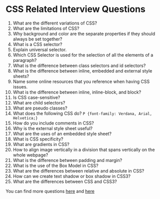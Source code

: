 # CSS Related Interview Questions

1. What are the different variations of CSS?
2. What are the limitations of CSS?
3. Why background and color are the separate properties if they should always be set together?
4. What is a CSS selector?
5. Explain universal selector.
6. Which CSS Selector is used for the selection of all the elements of a paragraph?
7. What is the difference between class selectors and id selectors?
8. What is the difference between inline, embedded and external style sheets?
9. Name some online resources that you reference when having CSS issues.
10. What is the difference between inline, inline-block, and block?
11. Is CSS case-sensitive?
12. What are child selectors?
13. What are pseudo classes?
14. What does the following CSS do?
    `P {font-family: Verdana, Arial, Helvetica;}`
15. How do you include comments in CSS?
16. Why is the external style sheet useful?
17. What are the uses of an embedded style sheet?
18. What is CSS specificity?
19. What are gradients in CSS?
20. How to align image vertically in a division that spans vertically on the whole webpage?
21. What is the difference between padding and margin?
22. What is the use of the Box Model in CSS?
23. What are the differences between relative and absolute in CSS?
24. How can we create text shadow or box shadow in CSS3?
25. What are the differences between CSS and CSS3?

You can find more questions [here](https://css-tricks.com/interview-questions-css/) and [here](https://github.com/yangshun/front-end-interview-handbook/blob/master/questions/css-questions.md)